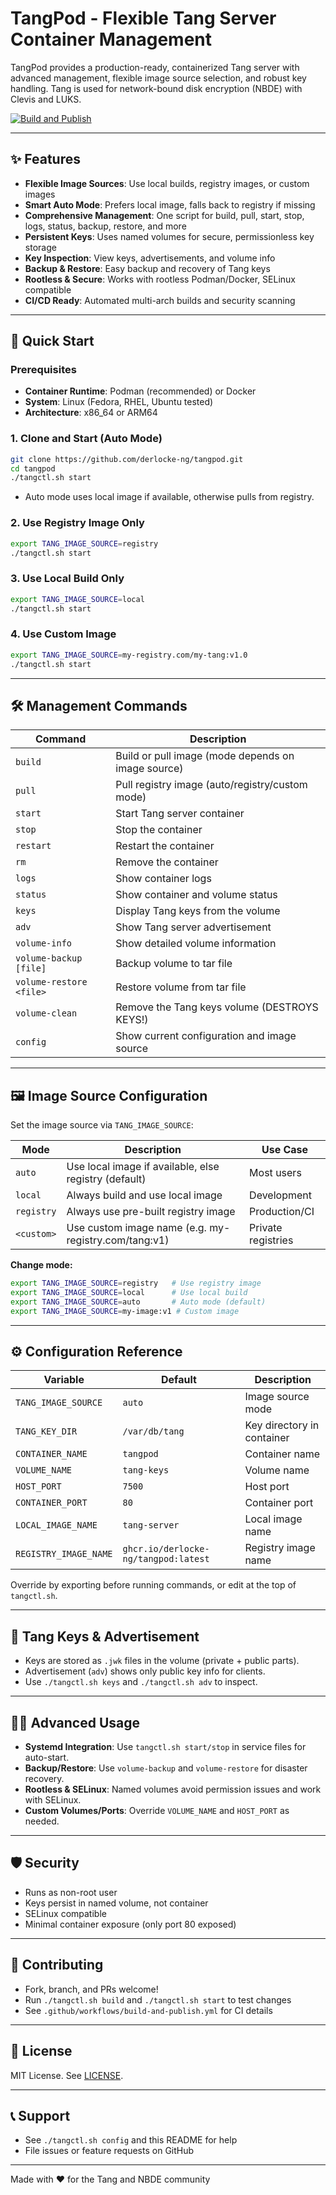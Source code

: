# TangPod - Flexible Tang Server Container Management

TangPod provides a production-ready, containerized Tang server with advanced management, flexible image source selection, and robust key handling. Tang is used for network-bound disk encryption (NBDE) with Clevis and LUKS.

[![Build and Publish](https://github.com/derlocke-ng/tangpod/actions/workflows/build-and-publish.yml/badge.svg)](https://github.com/derlocke-ng/tangpod/actions/workflows/build-and-publish.yml)

---

## ✨ Features

- **Flexible Image Sources**: Use local builds, registry images, or custom images
- **Smart Auto Mode**: Prefers local image, falls back to registry if missing
- **Comprehensive Management**: One script for build, pull, start, stop, logs, status, backup, restore, and more
- **Persistent Keys**: Uses named volumes for secure, permissionless key storage
- **Key Inspection**: View keys, advertisements, and volume info
- **Backup & Restore**: Easy backup and recovery of Tang keys
- **Rootless & Secure**: Works with rootless Podman/Docker, SELinux compatible
- **CI/CD Ready**: Automated multi-arch builds and security scanning

---

## 🚀 Quick Start

### Prerequisites

- **Container Runtime**: Podman (recommended) or Docker
- **System**: Linux (Fedora, RHEL, Ubuntu tested)
- **Architecture**: x86_64 or ARM64

### 1. Clone and Start (Auto Mode)

```bash
git clone https://github.com/derlocke-ng/tangpod.git
cd tangpod
./tangctl.sh start
```

- Auto mode uses local image if available, otherwise pulls from registry.

### 2. Use Registry Image Only

```bash
export TANG_IMAGE_SOURCE=registry
./tangctl.sh start
```

### 3. Use Local Build Only

```bash
export TANG_IMAGE_SOURCE=local
./tangctl.sh start
```

### 4. Use Custom Image

```bash
export TANG_IMAGE_SOURCE=my-registry.com/my-tang:v1.0
./tangctl.sh start
```

---

## 🛠️ Management Commands

| Command                  | Description                                      |
|--------------------------|--------------------------------------------------|
| `build`                  | Build or pull image (mode depends on image source)|
| `pull`                   | Pull registry image (auto/registry/custom mode)   |
| `start`                  | Start Tang server container                      |
| `stop`                   | Stop the container                              |
| `restart`                | Restart the container                           |
| `rm`                     | Remove the container                            |
| `logs`                   | Show container logs                             |
| `status`                 | Show container and volume status                |
| `keys`                   | Display Tang keys from the volume               |
| `adv`                    | Show Tang server advertisement                  |
| `volume-info`            | Show detailed volume information                |
| `volume-backup [file]`   | Backup volume to tar file                       |
| `volume-restore <file>`  | Restore volume from tar file                    |
| `volume-clean`           | Remove the Tang keys volume (DESTROYS KEYS!)    |
| `config`                 | Show current configuration and image source     |

---

## 🖼️ Image Source Configuration

Set the image source via `TANG_IMAGE_SOURCE`:

| Mode      | Description                                         | Use Case           |
|-----------|-----------------------------------------------------|--------------------|
| `auto`    | Use local image if available, else registry (default)| Most users         |
| `local`   | Always build and use local image                    | Development        |
| `registry`| Always use pre-built registry image                 | Production/CI      |
| `<custom>`| Use custom image name (e.g. my-registry.com/tang:v1)| Private registries |

**Change mode:**

```bash
export TANG_IMAGE_SOURCE=registry   # Use registry image
export TANG_IMAGE_SOURCE=local      # Use local build
export TANG_IMAGE_SOURCE=auto       # Auto mode (default)
export TANG_IMAGE_SOURCE=my-image:v1 # Custom image
```

---

## ⚙️ Configuration Reference

| Variable             | Default                        | Description                  |
|----------------------|--------------------------------|------------------------------|
| `TANG_IMAGE_SOURCE`  | `auto`                         | Image source mode            |
| `TANG_KEY_DIR`       | `/var/db/tang`                 | Key directory in container   |
| `CONTAINER_NAME`     | `tangpod`                      | Container name               |
| `VOLUME_NAME`        | `tang-keys`                    | Volume name                  |
| `HOST_PORT`          | `7500`                         | Host port                    |
| `CONTAINER_PORT`     | `80`                           | Container port               |
| `LOCAL_IMAGE_NAME`   | `tang-server`                  | Local image name             |
| `REGISTRY_IMAGE_NAME`| `ghcr.io/derlocke-ng/tangpod:latest` | Registry image name   |

Override by exporting before running commands, or edit at the top of `tangctl.sh`.

---

## 🔑 Tang Keys & Advertisement

- Keys are stored as `.jwk` files in the volume (private + public parts).
- Advertisement (`adv`) shows only public key info for clients.
- Use `./tangctl.sh keys` and `./tangctl.sh adv` to inspect.

---

## 🧑‍💻 Advanced Usage

- **Systemd Integration**: Use `tangctl.sh start/stop` in service files for auto-start.
- **Backup/Restore**: Use `volume-backup` and `volume-restore` for disaster recovery.
- **Rootless & SELinux**: Named volumes avoid permission issues and work with SELinux.
- **Custom Volumes/Ports**: Override `VOLUME_NAME` and `HOST_PORT` as needed.

---

## 🛡️ Security

- Runs as non-root user
- Keys persist in named volume, not container
- SELinux compatible
- Minimal container exposure (only port 80 exposed)

---

## 🤝 Contributing

- Fork, branch, and PRs welcome!
- Run `./tangctl.sh build` and `./tangctl.sh start` to test changes
- See `.github/workflows/build-and-publish.yml` for CI details

---

## 📄 License

MIT License. See [LICENSE](LICENSE).

---

## 📞 Support

- See `./tangctl.sh config` and this README for help
- File issues or feature requests on GitHub

---

Made with ❤️ for the Tang and NBDE community
